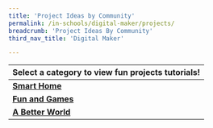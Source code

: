 ```yaml
---
title: 'Project Ideas by Community'
permalink: /in-schools/digital-maker/projects/
breadcrumb: 'Project Ideas By Community'
third_nav_title: 'Digital Maker'

---
```



| Select a category to view fun projects tutorials! |
| --- |
| [**Smart Home**](/smart-home) |
| [**Fun and Games**](/fun-and-games) |
| [**A Better World**](/a-better-world) |

